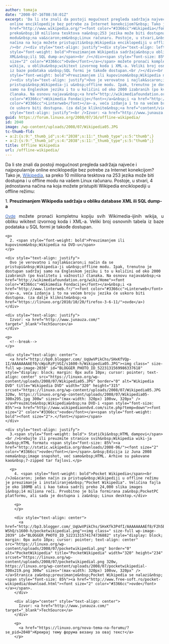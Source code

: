 ```yaml
---
author: tomaja
date: "2008-07-16T08:58:01Z"
excerpt: 'Da li ste znali da postoji mogućnost pregleda sadržaja najveće i najpopularnije
  online enciklopedije bez potrebe za Internet konekcijom?&nbsp; Tako je,&nbsp;<a
  href="http://www.wikipedia.org/"><font color="#3366cc">Wikipedia</font></a>, sa
  preko&nbsp;10 mililona tesktova na&nbsp;253 jezika može biti dostupna i u offline
  modu&nbsp;na va&scaron;em&nbsp;Linux računaru. Postoje, u stvari,&nbsp;4 jednostavna
  načina na koja možete pristupiti&nbsp;Wikipedia enciklopediji u offline režimu:<br
  /><br /><div style="text-align: justify"><div style="text-align: left">1. <span
  style="font-weight: bold">Preuzimanjem Wikipedia sadržaja&nbsp;u obliku&nbsp;database
  XML&nbsp;ili SQL dump-a</span><br /></div><span style="font-size: 85%"><a href="http://download.wikimedia.org/backup-index.html"><font
  size="2" color="#3366cc">Ovde</font></a></span> možete pronaći kompletnu kopiju&nbsp;svih&nbsp;Wikimedia-ijinih
  wikija, u obliku&nbsp;wikitext izvornog koda i XML-a. Veliki broj osnovnih tabela
  iz baze podataka u&nbsp;SQL formi je takođe dostupan.<br /></div><br />2. <span
  style="font-weight: bold">Preuzimanjem ili kupovinom&nbsp;Wikipedia na DVD-u</span><br
  /><div style="text-align: justify">Ovo je verovatno i najlak&scaron;i način da se
  pristupi&nbsp;Wikipedia-ji u&nbsp;offline modu. Ipak, trenutno je dostupan sadržaj
  samo na Engleskom jeziku i to u količini od oko 2000 izabranih (po kvalitetu i važnosti)
  članaka. Na osnovu najava&nbsp;<a href="http://wikimediafoundation.org/wiki/Home"><font
  color="#3366cc">Wikimedia Fondacije</font></a>&nbsp;i <a href="http://www.linterweb.fr/"><font
  color="#3366cc">Linterweb</font></a>-a, veća izdanja i to na većem broju jezika
  će uskoro biti dostupna. (za dalje kliknite&nbsp;<a href="content/view/1562/1/">ovde</a>)</div><div
  style="text-align: justify"><br />Izvor: <a href="http://www.junauza.com/" target="_blank">TechSource</a></div>'
guid: https://forum.linuxo.org/2008/07/16/offline-wikipedia/
id: 2040
image: /wp-content/uploads/2008/07/Wikipedia05.JPG
tc-thumb-fld:
- a:2:{s:9:"_thumb_id";s:4:"2038";s:11:"_thumb_type";s:5:"thumb";}
- a:2:{s:9:"_thumb_id";s:4:"2038";s:11:"_thumb_type";s:5:"thumb";}
title: Offline Wikipedia
url: /offline-wikipedia/
---
```

Da li ste znali da postoji mogućnost pregleda sadržaja najveće i najpopularnije online enciklopedije bez potrebe za Internet konekcijom?&nbsp; Tako je,&nbsp;[<font color="#3366cc">Wikipedia</font>](http://www.wikipedia.org/), sa preko&nbsp;10 mililona tesktova na&nbsp;253 jezika može biti dostupna i u offline modu&nbsp;na va&scaron;em&nbsp;Linux računaru. Postoje, u stvari,&nbsp;4 jednostavna načina na koja možete pristupiti&nbsp;Wikipedia enciklopediji u offline režimu:

<div style="text-align: justify">
  <div style="text-align: left">
    1. <span style="font-weight: bold">Preuzimanjem Wikipedia sadržaja&nbsp;u obliku&nbsp;database XML&nbsp;ili SQL dump-a</span>
  </div>
  
  <p>
    <span style="font-size: 85%"><a href="http://download.wikimedia.org/backup-index.html"><font size="2" color="#3366cc">Ovde</font></a></span> možete pronaći kompletnu kopiju&nbsp;svih&nbsp;Wikimedia-ijinih wikija, u obliku&nbsp;wikitext izvornog koda i XML-a. Veliki broj osnovnih tabela iz baze podataka u&nbsp;SQL formi je takođe dostupan.</div> 
    
    <p>
      2. <span style="font-weight: bold">Preuzimanjem ili kupovinom&nbsp;Wikipedia na DVD-u</span>
    </p>
    
    <div style="text-align: justify">
      Ovo je verovatno i najlak&scaron;i način da se pristupi&nbsp;Wikipedia-ji u&nbsp;offline modu. Ipak, trenutno je dostupan sadržaj samo na Engleskom jeziku i to u količini od oko 2000 izabranih (po kvalitetu i važnosti) članaka. Na osnovu najava&nbsp;<a href="http://wikimediafoundation.org/wiki/Home"><font color="#3366cc">Wikimedia Fondacije</font></a>&nbsp;i <a href="http://www.linterweb.fr/"><font color="#3366cc">Linterweb</font></a>-a, veća izdanja i to na većem broju jezika će uskoro biti dostupna. (za dalje kliknite&nbsp;<a href="https://linuxo.org/2010/10/20/firefox-3-6-11/">ovde</a>)
    </div>
    
    <div style="text-align: justify">
      Izvor: <a href="http://www.junauza.com/" target="_blank">TechSource</a>
    </div>
    
    <p>
      <!--break-->
    </p>
    
    <div style="text-align: center">
      <a href="http://bp0.blogger.com/_UqUwVPikChs/SHxKfVQp-1I/AAAAAAAAEf0/cWpiRzPjVGI/s1600-h/Wikipedia05.JPG"><img class=" size-full wp-image-2038" id="BLOGGER_PHOTO_ID_5223131569986337618" style="display: block; margin: 0px auto 10px; cursor: pointer; text-align: center" src="https://linuxo.org/wp-content/uploads/2008/07/Wikipedia05.JPG" border="0" alt="Wikipedia DVD" title="Wikipedia DVD" width="320" height="315" srcset="https://linuxo.org/wp-content/uploads/2008/07/Wikipedia05.JPG 320w, https://linuxo.org/wp-content/uploads/2008/07/Wikipedia05-300x295.jpg 300w" sizes="(max-width: 320px) 100vw, 320px" /></a>Preuzmite&nbsp;Wikipedia&nbsp;na DVD-i <span style="font-size: 85%"><a href="http://www.wikipediaondvd.com/site.php?temp=down"><font size="2" color="#3366cc">ovde</font></a><span style="font-weight: bold"><font size="2">.</font></span></span>
    </div>
    
    <div style="text-align: justify">
      3.<span style="font-weight: bold"> Statički&nbsp;HTML dampovi</span><br />Grebujte ili preuzmite stranice svih&nbsp;Wikipedia wiki-ja u&nbsp;HTML formatu <span style="font-size: 85%"><a href="http://static.wikipedia.org/downloads/2008-06/"><font size="2" color="#3366cc">ovde</font></a></span>.&nbsp;Edicija iz Juna 2008 nema&nbsp;image snapshot, već samo&nbsp;HTML. Arhive su pakovane kao&nbsp;7-zipped tar fajlovi.</p> 
      
      <p>
        4. <span style="font-weight: bold">Pocket Wikipedia</span><br />Jo&scaron; jedan način za pristup&nbsp;Wikipediji u offline režimu je preuzimanje i instaliranje&nbsp;"Pocket Wikipedia". Veličina fajla je oko 180MB ali i kao takva sadrži preko 24,000 slika images i&nbsp;14 miliona reči. Prvobitno je bila formirana za&nbsp;PocketPC platformu, ali sada je dostupna i za&nbsp; Linux desktop.</div> 
        
        <p>
        </p>
        
        <div style="text-align: center">
          <a href="http://bp3.blogger.com/_UqUwVPikChs/SHxKfk3P4fI/AAAAAAAAEf8/F2h5Ba-WShQ/s1600-h/pocketwikipedial.png"><img class=" size-full wp-image-2039" id="BLOGGER_PHOTO_ID_5223131574174736882" style="display: block; margin: 0px auto 10px; cursor: pointer; text-align: center" src="https://linuxo.org/wp-content/uploads/2008/07/pocketwikipedial.png" border="0" alt="PocketWikipedia" title="PocketWikipedia" width="320" height="234" srcset="https://linuxo.org/wp-content/uploads/2008/07/pocketwikipedial.png 320w, https://linuxo.org/wp-content/uploads/2008/07/pocketwikipedial-300x219.png 300w" sizes="(max-width: 320px) 100vw, 320px" /></a>Stranica za&nbsp;preuzimanje&nbsp;Pocket Wikipedia se nalazi&nbsp;<span style="font-size: 85%"><a href="http://www.free-soft.ro/pocket-wikipedia/download.html"><font size="2" color="#3366cc">ovde</font></a></span>.
        </div>
        
        <div align="center" style="text-align: center">
          Izvor: <a href="http://www.junauza.com/" target="_blank">TechSource</a>
        </div>
        
        <p>
          <a href="https://linuxo.org/nova-tema-na-forumu/?se_pid=2040">Креирај тему форума везану за овај текст</a>
        </p>
